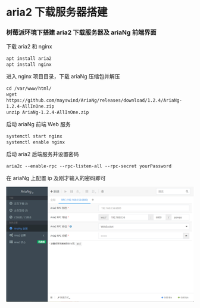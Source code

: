 # aria2 下载服务器搭建

### 树莓派环境下搭建 aria2 下载服务器及 ariaNg 前端界面

下载 aria2 和 nginx

```
apt install aria2
apt install nginx

```

进入 nginx 项目目录，下载 ariaNg 压缩包并解压

```
cd /var/www/html/
wget https://github.com/mayswind/AriaNg/releases/download/1.2.4/AriaNg-1.2.4-AllInOne.zip
unzip AriaNg-1.2.4-AllInOne.zip
```

启动 ariaNg 前端 Web 服务

```
systemctl start nginx
systemctl enable nginx
```

启动 aria2 后端服务并设置密码

```
aria2c --enable-rpc --rpc-listen-all --rpc-secret yourPassword
```

在 ariaNg 上配置 ip 及刚才输入的密码即可

![ariaNg](res/ariaNg.png)
